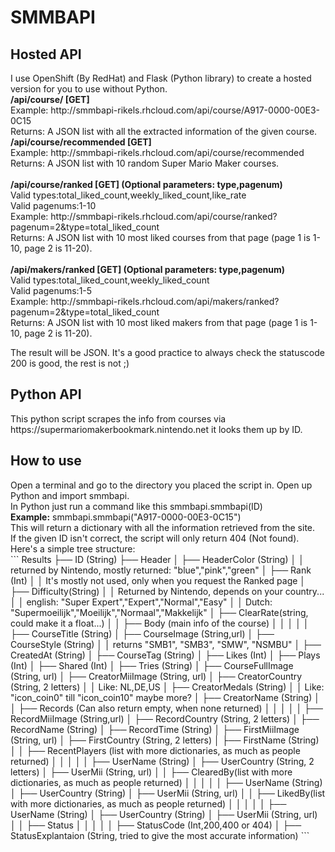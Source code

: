 <H1>SMMBAPI</H1>
<H2>Hosted API</H2>
I use OpenShift (By RedHat) and Flask (Python library) to create a hosted version for you to use without Python.<br />
<b>/api/course/<ID>	[GET]</b><br />
Example: http://smmbapi-rikels.rhcloud.com/api/course/A917-0000-00E3-0C15<br />
Returns: A JSON list with all the extracted information of the given course.<br />
<b>/api/course/recommended	[GET]</b><br />
Example: http://smmbapi-rikels.rhcloud.com/api/course/recommended<br />
Returns: A JSON list with 10 random Super Mario Maker courses.<br />
<br />
<b>/api/course/ranked	[GET] (Optional parameters: type,pagenum)</b><br />
Valid types:total_liked_count,weekly_liked_count,like_rate<br />
Valid pagenums:1-10<br />
Example: http://smmbapi-rikels.rhcloud.com/api/course/ranked?pagenum=2&type=total_liked_count<br />
Returns: A JSON list with 10 most liked courses from that page (page 1 is 1-10, page 2 is 11-20).<br />
<br />
<b>/api/makers/ranked	[GET] (Optional parameters: type,pagenum)</b><br />
Valid types:total_liked_count,weekly_liked_count<br />
Valid pagenums:1-5<br />
Example: http://smmbapi-rikels.rhcloud.com/api/makers/ranked?pagenum=2&type=total_liked_count<br />
Returns: A JSON list with 10 most liked makers from that page (page 1 is 1-10, page 2 is 11-20).<br />

The result will be JSON. It's a good practice to always check the statuscode 200 is good, the rest is not ;)<br />
<H2>Python API</H2>
This python script scrapes the info from courses via https://supermariomakerbookmark.nintendo.net it looks them up by ID.
<H2>How to use</H2>
Open a terminal and go to the directory you placed the script in. Open up Python and import smmbapi.<br />
In Python just run a command like this smmbapi.smmbapi(ID)<br />
<b>Example:</b> smmbapi.smmbapi("A917-0000-00E3-0C15")<br />
This will return a dictionary with all the information retrieved from the site. <br />
If the given ID isn't correct, the script will only return 404 (Not found).<br />
Here's a simple tree structure:<br />
```
Results
├── ID (String)
├── Header
│   ├── HeaderColor (String)
│	│	returned by Nintendo, mostly returned: "blue","pink","green"
│   ├── Rank (Int)
│	│	It's mostly not used, only when you request the Ranked page
│   ├── Difficulty(String)
│	│	Returned by Nintendo, depends on your country...
│	│	english: "Super Expert","Expert","Normal","Easy"
│	│	Dutch: "Supermoeilijk","Moeilijk","Normaal","Makkelijk"
│   ├── ClearRate(string, could make it a float...)
│
│
├── Body (main info of the course)
│	│
│	│
│   ├── CourseTitle (String)
│   ├── CourseImage (String,url)
│   ├── CourseStyle (String)
│	│	returns "SMB1", "SMB3", "SMW", "NSMBU"
│   ├── CreatedAt (String)
│   ├── CourseTag (String)
│   ├── Likes (Int)
│   ├── Plays (Int)
│   ├── Shared (Int)
│   ├── Tries (String)
│   ├── CourseFullImage (String, url)
│   ├── CreatorMiiImage (String, url)
│   ├── CreatorCountry (String, 2 letters)
│	│	Like: NL,DE,US
│   ├── CreatorMedals (String)
│	│	Like: "icon_coin0" till "icon_coin10" maybe more?
│   ├── CreatorName (String)
│
│
├── Records (Can also return empty, when none returned)
│	│
│	│
│   ├── RecordMiiImage (String,url)
│   ├── RecordCountry (String, 2 letters)
│   ├── RecordName (String)
│   ├── RecordTime (String)
│   ├── FirstMiiImage (String, url)
│   ├── FirstCountry (String, 2 letters)
│   ├── FirstName (String)
│
│
├── RecentPlayers (list with more dictionaries, as much as people returned)
│	│
│	│
│   ├── UserName (String)
│   ├── UserCountry (String, 2 letters)
│   ├── UserMii (String, url)
│
│
├── ClearedBy(list with more dictionaries, as much as people returned)
│	│
│	│
│   ├── UserName (String)
│   ├── UserCountry (String)
│   ├── UserMii (String, url)
│
│
├── LikedBy(list with more dictionaries, as much as people returned)
│	│
│	│
│   ├── UserName (String)
│   ├── UserCountry (String)
│   ├── UserMii (String, url)
│
│
├── Status
│	│
│	│
│   ├── StatusCode (Int,200,400 or 404)
│   ├── StatusExplantaion (String, tried to give the most accurate information)
```